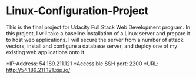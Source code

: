 # Linux-Configuration-Project

This is the final project for Udacity Full Stack Web Development program. In this project, I will take a baseline installation of a Linux server and prepare it to host web applications. I will secure the server from a number of attack vectors, install and configure a database server, and deploy one of my existing web applications onto it.

*IP-Address: 54.189.211.121
*Accessible SSH port: 2200
*URL: http://54.189.211.121.xip.io/

